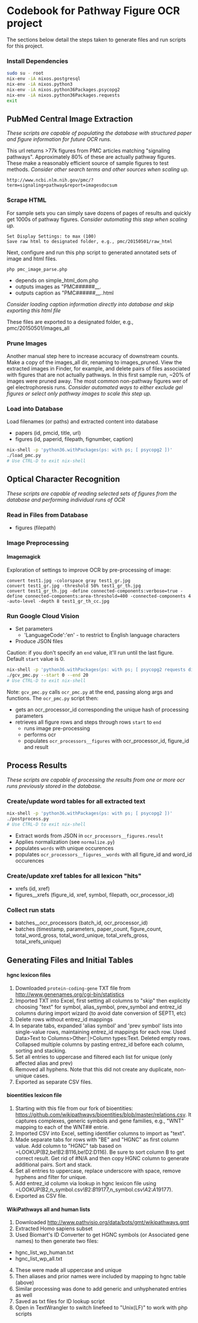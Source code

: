 # Codebook for Pathway Figure OCR project
The sections below detail the steps taken to generate files and run scripts for this project.

### Install Dependencies
```sh
sudo su - root
nix-env -iA nixos.postgresql
nix-env -iA nixos.python3
nix-env -iA nixos.python36Packages.psycopg2
nix-env -iA nixos.python36Packages.requests
exit
```

## PubMed Central Image Extraction
_These scripts are capable of populating the database with structured paper and figure information for future OCR runs._


This url returns >77k figures from PMC articles matching "signaling pathways". Approximately 80% of these are actually pathway figures. These make a reasonably efficient source of sample figures to test methods. *Consider other search terms and other sources when scaling up.*

```
http://www.ncbi.nlm.nih.gov/pmc/?term=signaling+pathway&report=imagesdocsum
```

### Scrape HTML
For sample sets you can simply save dozens of pages of results and quickly get 1000s of pathway figures. *Consider automating this step when scaling up.*

```
Set Display Settings: to max (100)
Save raw html to designated folder, e.g., pmc/20150501/raw_html
```

Next, configure and run this php script to generated annotated sets of image and html files.

```
php pmc_image_parse.php
```

* depends on simple_html_dom.php
* outputs images as "PMC######__<filename>.<ext>
* outputs caption as "PMC######__<filename>.<ext>.html

*Consider loading caption information directly into database and skip exporting this html file*

These files are exported to a designated folder, e.g., pmc/20150501/images_all

### Prune Images
Another manual step here to increase accuracy of downstream counts. Make a copy of the images_all dir, renaming to images_pruned. View the extracted images in Finder, for example, and delete pairs of files associated with figures that are not actually pathways. In this first sample run, ~20% of images were pruned away. The most common non-pathway figures wer of gel electrophoresis runs. *Consider automated ways to either exclude gel figures or select only pathway images to scale this step up.*

### Load into Database
Load filenames (or paths) and extracted content into database

* papers (id, pmcid, title, url)
* figures (id, paperid, filepath, fignumber, caption)

```sh
nix-shell -p 'python36.withPackages(ps: with ps; [ psycopg2 ])'
./load_pmc.py
# Use CTRL-D to exit nix-shell
```

## Optical Character Recognition
_These scripts are capable of reading selected sets of figures from the database and performing individual runs of OCR_

### Read in Files from Database
* figures (filepath)

### Image Preprocessing
#### Imagemagick
Exploration of settings to improve OCR by pre-processing of image:

```
convert test1.jpg -colorspace gray test1_gr.jpg
convert test1_gr.jpg -threshold 50% test1_gr_th.jpg 
convert test1_gr_th.jpg -define connected-components:verbose=true -define connected-components:area-threshold=400 -connected-components 4 -auto-level -depth 8 test1_gr_th_cc.jpg
```

### Run Google Cloud Vision
* Set parameters
  * 'LanguageCode':'en' - to restrict to English language characters
* Produce JSON files

Caution: if you don't specify an `end` value, it'll run until the last figure. Default `start` value is 0.
```sh
nix-shell -p 'python36.withPackages(ps: with ps; [ psycopg2 requests dill ])'
./gcv_pmc.py --start 0 --end 20
# Use CTRL-D to exit nix-shell
```
Note: `gcv_pmc.py` calls `ocr_pmc.py` at the end, passing along args and functions. The `ocr_pmc.py` script then:

* gets an ocr_processor_id corresponding the unique hash of processing parameters
* retrieves all figure rows and steps through rows `start` to `end`
  * runs image pre-processing
  * performs ocr
  * populates `ocr_processors__figures` with ocr_processor_id, figure_id and result
  

## Process Results
_These scripts are capable of processing the results from one or more ocr runs previously stored in the database._

### Create/update word tables for all extracted text
```sh
nix-shell -p 'python36.withPackages(ps: with ps; [ psycopg2 ])'
./postprocess.py
# Use CTRL-D to exit nix-shell
```

* Extract words from JSON in `ocr_processors__figures.result`
* Applies normalization (see `normalize.py`)
* populates `words` with unique occurences
* populates `ocr_processors__figures__words` with all figure_id and word_id occurences

### Create/update xref tables for all lexicon "hits"
* xrefs (id, xref)
* figures__xrefs (figure_id, xref, symbol, filepath, ocr_processor_id)

### Collect run stats
* batches__ocr_processors (batch_id, ocr_processor_id)
* batches (timestamp, parameters, paper_count, figure_count,  total_word_gross, total_word_unique, total_xrefs_gross, total_xrefs_unique)

## Generating Files and Initial Tables
#### hgnc lexicon files
1. Downloaded ```protein-coding-gene``` TXT file from http://www.genenames.org/cgi-bin/statistics
2. Imported TXT into Excel, first setting all columns to "skip" then explicitly choosing "text" for symbol, alias_symbol, prev_symbol and entrez_id columns during import wizard (to avoid date conversion of SEPT1, etc)
3. Delete rows without entrez_id mappings
4. In separate tabs, expanded 'alias symbol' and 'prev symbol' lists into single-value rows, maintaining entrez_id mappings for each row. Used Data>Text to Columns>Other:|>Column types:Text. Deleted empty rows. Collapsed multiple columns by pasting entrez_id before each column, sorting and stacking. 
5. Set all entries to uppercase and filtered each list for unique (only affected alias and prev)
6. Removed all hyphens. Note that this did not create any duplicate, non-unique cases. 
7. Exported as separate CSV files.

#### bioentities lexicon file
1. Starting with this file from our fork of bioentities: https://github.com/wikipathways/bioentities/blob/master/relations.csv. It captures complexes, generic symbols and gene families, e.g., "WNT" mapping to each of the WNT## entrie.
2. Imported CSV into Excel, setting identifier columns to import as "text".
3. Made separate tabs for rows with "BE" and "HGNC" as first column value. Add column to "HGNC" tab based on =LOOKUP(B2,be!B2:B116,be!D2:D116). Be sure to sort column B to get correct result. Get rid of #N/A and then copy HGNC column to generate additional pairs. Sort and stack.
3. Set all entries to uppercase, replace underscore with space, remove hyphens and filter for unique.
4. Add entrez_id column via lookup in hgnc lexicon file using =LOOKUP(B2,n_symbol.csv!$B$2:$B$19177,n_symbol.csv!$A$2:$A$19177).
5. Exported as CSV file.

#### WikiPathways all and human lists
1. Downloaded http://www.pathvisio.org/data/bots/gmt/wikipathways.gmt
2. Extracted Homo sapiens subset
3. Used Biomart's ID Converter to get HGNC symbols (or Associated gene names) to then generate two files:
  * hgnc_list_wp_human.txt
  * hgnc_list_wp_all.txt
4. These were made all uppercase and unique
5. Then aliases and prior names were included by mapping to hgnc table (above)
6. Similar processing was done to add generic and unhyphenated entries as well
7. Saved as txt files for ID lookup script
8. Open in TextWrangler to switch linefeed to "Unix(LF)" to work with php scripts


